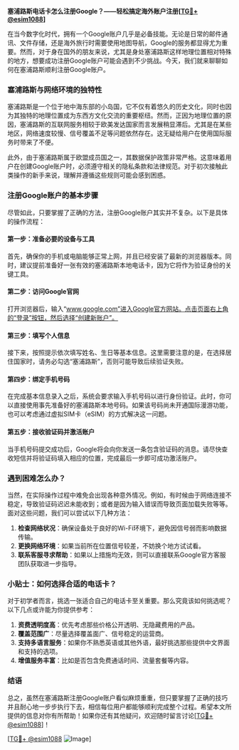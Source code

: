 **塞浦路斯电话卡怎么注册Google？——轻松搞定海外账户注册[[TG💪+ @esim1088](https://t.me/s/esim1088)]**

在当今数字化时代，拥有一个Google账户几乎是必备技能。无论是日常的邮件通讯、文件存储，还是海外旅行时需要使用地图导航，Google的服务都显得尤为重要。然而，对于身在国外的朋友来说，尤其是身处塞浦路斯这样地理位置相对特殊的地方，想要成功注册Google账户可能会遇到不少挑战。今天，我们就来聊聊如何在塞浦路斯顺利注册Google账户。

### 塞浦路斯与网络环境的独特性

塞浦路斯是一个位于地中海东部的小岛国，它不仅有着悠久的历史文化，同时也因为其独特的地理位置成为东西方文化交流的重要枢纽。然而，正因为地理位置的原因，塞浦路斯的互联网服务相较于欧美发达国家而言发展稍显滞后。尤其是在某些地区，网络速度较慢、信号覆盖不足等问题依然存在。这无疑给用户在使用国际服务时带来了不便。

此外，由于塞浦路斯属于欧盟成员国之一，其数据保护政策非常严格。这意味着用户在创建Google账户时，必须遵守相关的隐私条款和法律规范。对于初次接触此类操作的新手来说，理解并遵循这些规则可能会感到困惑。

### 注册Google账户的基本步骤

尽管如此，只要掌握了正确的方法，注册Google账户其实并不复杂。以下是具体的操作流程：

#### 第一步：准备必要的设备与工具
首先，确保你的手机或电脑能够正常上网，并且已经安装了最新的浏览器版本。同时，建议提前准备好一张有效的塞浦路斯本地电话卡，因为它将作为验证身份的关键工具。

#### 第二步：访问Google官网
打开浏览器后，输入“www.google.com”进入Google官方网站。点击页面右上角的“登录”按钮，然后选择“创建新账户”。

#### 第三步：填写个人信息
接下来，按照提示依次填写姓名、生日等基本信息。这里需要注意的是，在选择居住国家时，请务必勾选“塞浦路斯”，否则可能导致后续验证失败。

#### 第四步：绑定手机号码
在完成基本信息录入之后，系统会要求输入手机号码以进行身份验证。此时，你可以直接使用事先准备好的塞浦路斯本地号码。如果该号码尚未开通国际漫游功能，也可以考虑通过虚拟SIM卡（eSIM）的方式解决这一问题。

#### 第五步：接收验证码并激活账户
当手机号码提交成功后，Google将会向你发送一条包含验证码的消息。请尽快查收短信并将验证码填入相应的位置，完成最后一步即可成功激活账户。

### 遇到困难怎么办？

当然，在实际操作过程中难免会出现各种意外情况。例如，有时候由于网络连接不稳定，导致验证码迟迟未能收到；或者是因为输入错误而导致页面加载失败等等。面对这些问题，我们可以尝试以下几种方法：

1. **检查网络状况**：确保设备处于良好的Wi-Fi环境下，避免因信号弱而影响数据传输。
2. **更换网络环境**：如果当前所在位置信号较差，不妨换个地方试试看。
3. **联系客服寻求帮助**：如果以上措施均无效，则可以直接联系Google官方客服团队获取进一步指导。

### 小贴士：如何选择合适的电话卡？

对于初学者而言，挑选一张适合自己的电话卡至关重要。那么究竟该如何挑选呢？以下几点或许能为你提供参考：

1. **资费透明度高**：优先考虑那些价格公开透明、无隐藏费用的产品。
2. **覆盖范围广**：尽量选择覆盖面广、信号稳定的运营商。
3. **支持多语言服务**：如果你不熟悉英语或其他外语，最好挑选那些提供中文界面和支持的选项。
4. **增值服务丰富**：比如是否包含免费通话时间、流量套餐等内容。

### 结语

总之，虽然在塞浦路斯注册Google账户看似麻烦重重，但只要掌握了正确的技巧并且耐心地一步步执行下去，相信每位用户都能够顺利完成整个过程。希望本文所提供的信息对你有所帮助！如果你还有其他疑问，欢迎随时留言讨论[[TG💪+ @esim1088](https://t.me/s/esim1088)]！

[[TG💪+ @esim1088](https://t.me/s/esim1088) ![Image](https://i.postimg.cc/4NQfJmqS/Snipaste-2025-05-13-00-14-12.png)]